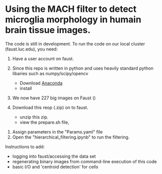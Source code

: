 # Using the MACH filter to detect microglia morphology in humain brain tissue images.
The code is still in development. To run the code on our local cluster (faust.luc.edu), you need: 
1. Have a user account on faust. 
2. Since this repo is written in python and uses heavily standard python libaries such as numpy/scipy/opencv
   - Download [Anaconda](https://www.anaconda.com/products/individual#linux)
   - install

3. We now have 227 big images on Faust ()
3. Download this reop (.zip) on to faust.
   - unzip this zip.
   - view the prepare.sh file, 
1) Assign parameters in the "Params.yaml" file
2) Open the "hierarchical_filtering.ipynb" to run the filtering.


Instructions to add:
- logging into faust/accessing the data set
- regenerating binary images from command-line execution of this code
- basic I/O and 'centroid detection' for cells 
